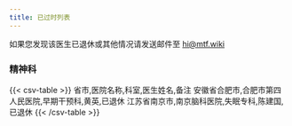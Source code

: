 ```yaml
---
title: 已过时列表
---
```


如果您发现该医生已退休或其他情况请发送邮件至 <hi@mtf.wiki>

### 精神科

{{< csv-table >}}
省市,医院名称,科室,医生姓名,备注
安徽省合肥市,合肥市第四人民医院,早期干预科,黄英,已退休
江苏省南京市,南京脑科医院,失眠专科,陈建国,已退休
{{< /csv-table >}}
